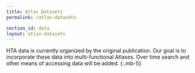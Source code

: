 ```yaml
---
title: Atlas Datasets
permalink: /atlas-datasets

section_id: data
layout: atlas-datasets
---
```

HTA data is currently organized by the original publication. Our goal is to incorporate these data into multi-functional Atlases. Over time search and other means of accessing data will be added.
{:.mb-5}
